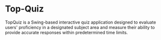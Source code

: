 # Top-Quiz

TopQuiz is a Swing-based interactive quiz application designed to evaluate users' proficiency in a designated subject area and measure their ability to provide accurate responses within predetermined time limits.


